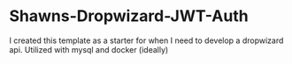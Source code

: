 # Shawns-Dropwizard-JWT-Auth
I created this template as a starter for when I need to develop a dropwizard api. Utilized with mysql and docker (ideally)
